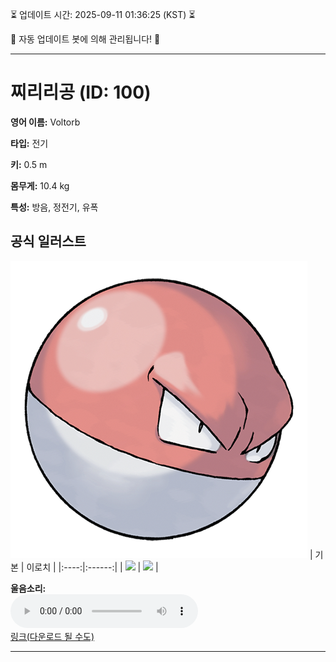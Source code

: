 
⏳ 업데이트 시간: 2025-09-11 01:36:25 (KST) ⏳

🤖 자동 업데이트 봇에 의해 관리됩니다! 🤖

---

# 찌리리공 (ID: 100)
**영어 이름:** Voltorb

**타입:** 전기

**키:** 0.5 m

**몸무게:** 10.4 kg

**특성:** 방음, 정전기, 유폭

## 공식 일러스트
![](https://raw.githubusercontent.com/PokeAPI/sprites/master/sprites/pokemon/other/official-artwork/100.png)
| 기본 | 이로치 |
|:----:|:------:|
| <img src="http://play.pokemonshowdown.com/sprites/ani/voltorb.gif" width="200"> | <img src="http://play.pokemonshowdown.com/sprites/ani-shiny/voltorb.gif" width="200"> |

**울음소리:**<br><audio controls src="https://raw.githubusercontent.com/PokeAPI/cries/main/cries/pokemon/latest/100.ogg"></audio><br> [링크(다운로드 될 수도)](https://raw.githubusercontent.com/PokeAPI/cries/main/cries/pokemon/latest/100.ogg)


---
